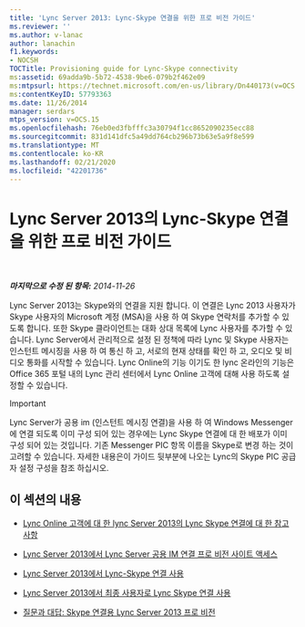 ```yaml
---
title: 'Lync Server 2013: Lync-Skype 연결을 위한 프로 비전 가이드'
ms.reviewer: ''
ms.author: v-lanac
author: lanachin
f1.keywords:
- NOCSH
TOCTitle: Provisioning guide for Lync-Skype connectivity
ms:assetid: 69adda9b-5b72-4538-9be6-079b2f462e09
ms:mtpsurl: https://technet.microsoft.com/en-us/library/Dn440173(v=OCS.15)
ms:contentKeyID: 57793363
ms.date: 11/26/2014
manager: serdars
mtps_version: v=OCS.15
ms.openlocfilehash: 76eb0ed3fbfffc3a30794f1cc8652090235ecc88
ms.sourcegitcommit: 831d141dfc5a49dd764cb296b73b63e5a9f8e599
ms.translationtype: MT
ms.contentlocale: ko-KR
ms.lasthandoff: 02/21/2020
ms.locfileid: "42201736"
---
```

<div data-xmlns="http://www.w3.org/1999/xhtml">

<div class="topic" data-xmlns="http://www.w3.org/1999/xhtml" data-msxsl="urn:schemas-microsoft-com:xslt" data-cs="https://msdn.microsoft.com/">

<div data-asp="https://msdn2.microsoft.com/asp">

# <a name="provisioning-guide-for-lync-skype-connectivity-in-lync-server-2013"></a>Lync Server 2013의 Lync-Skype 연결을 위한 프로 비전 가이드

</div>

<div id="mainSection">

<div id="mainBody">

<span> </span>

_**마지막으로 수정 된 항목:** 2014-11-26_

Lync Server 2013는 Skype와의 연결을 지원 합니다. 이 연결은 Lync 2013 사용자가 Skype 사용자의 Microsoft 계정 (MSA)을 사용 하 여 Skype 연락처를 추가할 수 있도록 합니다. 또한 Skype 클라이언트는 대화 상대 목록에 Lync 사용자를 추가할 수 있습니다. Lync Server에서 관리적으로 설정 된 정책에 따라 Lync 및 Skype 사용자는 인스턴트 메시징을 사용 하 여 통신 하 고, 서로의 현재 상태를 확인 하 고, 오디오 및 비디오 통화를 시작할 수 있습니다. Lync Online의 기능 이기도 한 lync 온라인의 기능은 Office 365 포털 내의 Lync 관리 센터에서 Lync Online 고객에 대해 사용 하도록 설정할 수 있습니다.

<div>

> [!IMPORTANT]  
> Lync Server가 공용 im (인스턴트 메시징 연결)을 사용 하 여 Windows Messenger에 연결 되도록 이미 구성 되어 있는 경우에는 Lync Skype 연결에 대 한 배포가 이미 구성 되어 있는 것입니다. 기존 Messenger PIC 항목 이름을 Skype로 변경 하는 것이 고려할 수 있습니다. 자세한 내용은이 가이드 뒷부분에 나오는 Lync의 Skype PIC 공급자 설정 구성을 참조 하십시오.

</div>

<div>

## <a name="in-this-section"></a>이 섹션의 내용

  - [Lync Online 고객에 대 한 lync Server 2013의 Lync Skype 연결에 대 한 참고 사항](lync-server-2013-note-about-lync-skype-connectivity-for-lync-on.md)

  - [Lync Server 2013에서 Lync Server 공용 IM 연결 프로 비전 사이트 액세스](lync-server-2013-accessing-the-lync-server-public-im-connectivity-provisioning-site.md)

  - [Lync Server 2013에서 Lync-Skype 연결 사용](lync-server-2013-enabling-lync-skype-connectivity.md)

  - [Lync Server 2013에서 최종 사용자로 Lync Skype 연결 사용](lync-server-2013-using-lync-skype-connectivity-as-an-end-user.md)

  - [질문과 대답: Skype 연결용 Lync Server 2013 프로 비전](lync-server-2013-frequently-asked-questions-provisioning-lync-server-for-skype-connectivity.md)

</div>

</div>

<span> </span>

</div>

</div>

</div>

